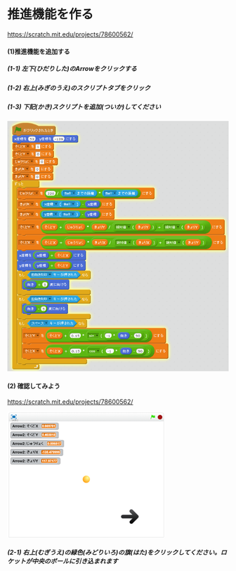 # 推進機能を作る

https://scratch.mit.edu/projects/78600562/

#### (1)推進機能を追加する
##### (1-1) 左下(ひだりした)のArrowをクリックする
##### (1-2) 右上(みぎのうえ)のスクリプトタブをクリック
##### (1-3) 下記(かき)スクリプトを追加(ついか)してください
![](f4_004a.png)

#### (2) 確認してみよう
https://scratch.mit.edu/projects/78600562/

![](gravity_scratch_001.png)

##### (2-1) 右上(むぎうえ)の緑色(みどりいろ)の旗(はた)をクリックしてください。ロケットが中央のボールに引き込まれます

